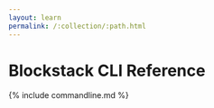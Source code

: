 ```yaml
---
layout: learn
permalink: /:collection/:path.html
---
```

# Blockstack CLI Reference

{% include commandline.md %}

